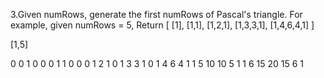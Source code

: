 3.Given numRows, generate the first numRows of Pascal's triangle. For example, given numRows = 5, Return [ [1], [1,1], [1,2,1], [1,3,3,1], [1,4,6,4,1] ]

[1,5]

0 0 1 0 0 0 1 1 0 0 0 1 2 1 0 1 3 3 1 0 1 4 6 4 1 1 5 10 10 5 1 1 6 15 20 15 6 1
